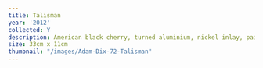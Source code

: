```yaml
---
title: Talisman
year: '2012'
collected: Y
description: American black cherry, turned aluminium, nickel inlay, paint, placed on black cast acrylic plinth
size: 33cm x 11cm
thumbnail: "/images/Adam-Dix-72-Talisman"
---
```

